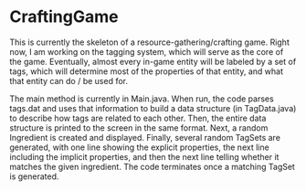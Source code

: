 # CraftingGame

This is currently the skeleton of a resource-gathering/crafting game.  Right now, I am working on the tagging system, which will serve as the core of the game.  Eventually, almost every in-game entity will be labeled by a set of tags, which will determine most of the properties of that entity, and what that entity can do / be used for.

The main method is currently in Main.java.  When run, the code parses tags.dat and uses that information to build a data structure (in TagData.java) to describe how tags are related to each other. Then, the entire data structure is printed to the screen in the same format.  Next, a random Ingredient is created and displayed.  Finally, several random TagSets are generated, with one line showing the explicit properties, the next line including the implicit properties, and then the next line telling whether it matches the given ingredient.  The code terminates once a matching TagSet is generated.
